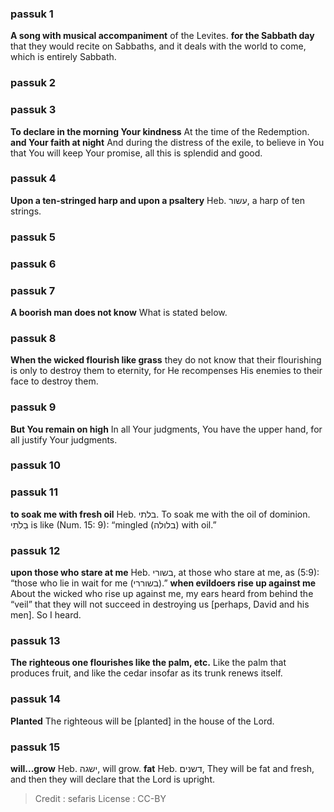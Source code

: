 
### passuk 1
<b>A song with musical accompaniment</b> of the Levites.
<b>for the Sabbath day</b> that they would recite on Sabbaths, and it deals with the world to come, which is entirely Sabbath.

### passuk 2

### passuk 3
<b>To declare in the morning Your kindness</b> At the time of the Redemption.
<b>and Your faith at night</b> And during the distress of the exile, to believe in You that You will keep Your promise, all this is splendid and good.

### passuk 4
<b>Upon a ten-stringed harp and upon a psaltery</b> Heb. עשור, a harp of ten strings.

### passuk 5

### passuk 6

### passuk 7
<b>A boorish man does not know</b> What is stated below.

### passuk 8
<b>When the wicked flourish like grass</b> they do not know that their flourishing is only to destroy them to eternity, for He recompenses His enemies to their face to destroy them.

### passuk 9
<b>But You remain on high</b> In all Your judgments, You have the upper hand, for all justify Your judgments.

### passuk 10

### passuk 11
<b>to soak me with fresh oil</b> Heb. בלתי. To soak me with the oil of dominion. בַלֹתִי is like (Num. 15: 9): “mingled (בלולה) with oil.”

### passuk 12
<b>upon those who stare at me</b> Heb. בשורי, at those who stare at me, as (5:9): “those who lie in wait for me (בשוררי).”
<b>when evildoers rise up against me</b> About the wicked who rise up against me, my ears heard from behind the “veil” that they will not succeed in destroying us [perhaps, David and his men]. So I heard.

### passuk 13
<b>The righteous one flourishes like the palm, etc.</b> Like the palm that produces fruit, and like the cedar insofar as its trunk renews itself.

### passuk 14
<b>Planted</b> The righteous will be [planted] in the house of the Lord.

### passuk 15
<b>will...grow</b> Heb. ישגה, will grow.
<b>fat</b> Heb. דשנים, They will be fat and fresh, and then they will declare that the Lord is upright.

>Credit : sefaris
>License : CC-BY